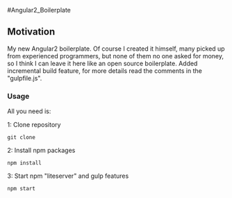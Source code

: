 #Angular2_Boilerplate
<h2>Motivation</h2>
<p>My new Angular2 boilerplate. Of course I created it himself, many picked up from experienced programmers, but none of them no one asked for money, so I think I can leave it here like an open source boilerplate.
Added incremental build feature, for more details read the comments in the "gulpfile.js".</p>
<h3>Usage</h3>
All you need is:

1: Clone repository
```
git clone 
```
2: Install npm packages
```
npm install
```
3: Start npm "liteserver" and gulp features
```
npm start
```